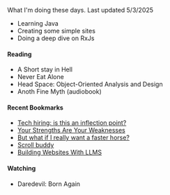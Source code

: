 What I'm doing these days. Last updated 5/3/2025

- Learning Java
- Creating some simple sites
- Doing a deep dive on RxJs

#### Reading
- A Short stay in Hell
- Never Eat Alone
- Head Space: Object-Oriented Analysis and Design
- Anoth Fine Myth (audiobook)

#### Recent Bookmarks
- [ Tech hiring: is this an inflection point? ]( https://newsletter.pragmaticengineer.com/p/tech-hiring-inflection-point )
- [ Your Strengths Are Your Weaknesses ]( https://terriblesoftware.org/2025/03/31/your-strengths-are-your-weaknesses/ )
- [ But what if I really want a faster horse? ]( https://rakhim.exotext.com/but-what-if-i-really-want-a-faster-horse )
- [ Scroll buddy ]( https://scrollbuddy.com/ )
- [ Building Websites With LLMS ]( https://blog.jim-nielsen.com/2025/lots-of-little-html-pages/ )

#### Watching
- Daredevil: Born Again